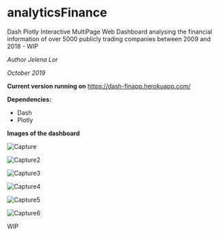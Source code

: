 # analyticsFinance
Dash Plotly Interactive MultiPage Web Dashboard analysing the financial information of over 5000 publicly trading companies between 2009 and 2018 - WIP

*Author Jelena Lor*

*October 2019*

**Current version running on**
https://dash-finapp.herokuapp.com/

**Dependencies:**
* Dash
* Plotly


**Images of the dashboard**

![Capture](https://user-images.githubusercontent.com/31029142/66709682-4d74df80-ed37-11e9-8d72-e7a7648f0a50.PNG)


![Capture2](https://user-images.githubusercontent.com/31029142/66709677-4cdc4900-ed37-11e9-9dc9-a4e6a92c5c4b.PNG)


![Capture3](https://user-images.githubusercontent.com/31029142/66709678-4cdc4900-ed37-11e9-9f83-228071bb5c80.PNG)


![Capture4](https://user-images.githubusercontent.com/31029142/66709679-4d74df80-ed37-11e9-917a-47d78144a740.PNG)


![Capture5](https://user-images.githubusercontent.com/31029142/66709680-4d74df80-ed37-11e9-8eee-c594f37a298f.PNG)


![Capture6](https://user-images.githubusercontent.com/31029142/66709681-4d74df80-ed37-11e9-9ff0-7881bbd9e475.PNG)



WIP
